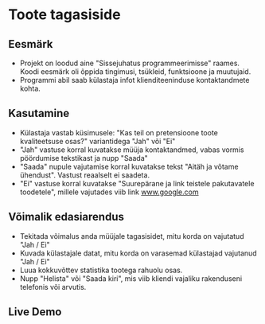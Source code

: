 # Toote tagasiside

## Eesmärk
* Projekt on loodud aine "Sissejuhatus programmeerimisse" raames. Koodi eesmärk oli õppida tingimusi, tsükleid, funktsioone ja muutujaid.  
* Programmi abil saab külastaja infot klienditeeninduse kontaktandmete kohta.

## Kasutamine
* Külastaja vastab küsimusele: "Kas teil on pretensioone toote kvaliteetsuse osas?" variantidega "Jah" või "Ei"
* "Jah" vastuse korral kuvatakse müüja kontaktandmed, vabas vormis pöördumise tekstikast ja nupp "Saada"
* "Saada" nupule vajutamise korral kuvatakse tekst "Aitäh ja võtame ühendust". Vastust reaalselt ei saadeta.
* "Ei" vastuse korral kuvatakse "Suurepärane ja link teistele pakutavatele toodetele", millele vajutades viib link www.google.com

## Võimalik edasiarendus
* Tekitada võimalus anda müüjale tagasisidet, mitu korda on vajutatud "Jah / Ei"
* Kuvada külastajale datat, mitu korda on varasemad külastajad vajutanud "Jah / Ei"
* Luua kokkuvõttev statistika tootega rahuolu osas.
* Nupp "Helista" või "Saada kiri", mis viib kliendi vajaliku rakenduseni telefonis või arvutis.

## Live Demo
